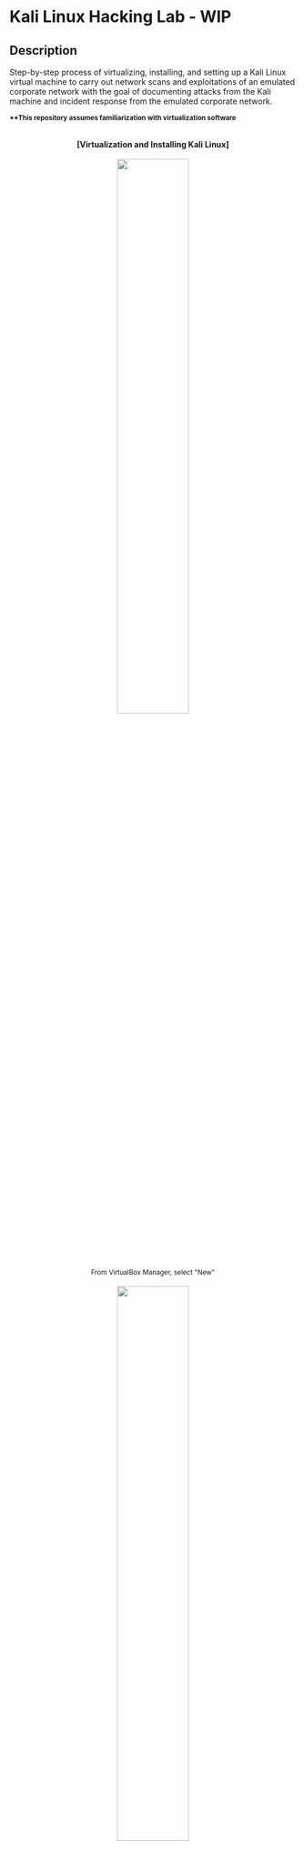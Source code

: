 <h1>Kali Linux Hacking Lab - WIP</h1>

<h2>Description</h2>

Step-by-step process of virtualizing, installing, and setting up a Kali Linux virtual machine to carry out network scans and exploitations of an emulated corporate network with the goal of documenting attacks from the Kali machine and incident response from the emulated corporate network.

<sub><b>**This repository assumes familiarization with virtualization software</b></sub>
<br />
<br />
<p align="center">
<b>[Virtualization and Installing Kali Linux]</b>
<br />
<br />
<img src="https://i.imgur.com/mKYRKWQ.png" width="50%" height="50%">
<br />
<sub>From VirtualBox Manager, select "New"</sub>
<br />
<br />
<img src="https://i.imgur.com/TVrXCUs.png" width="50%" height="50%">
<br />
<sub>Name virtual machine
<br />
Load Kali Linux ISO image
<br />
Click "Next"</sub>
<br />
<br />
<img src="https://i.imgur.com/ber0oZF.png" width="50%" height="50%">
<br />
<sub>Finish setting up virtual machine with memory, processors, and storage
<br />
On VirtualBox Manager, click "Settings" for Kali Linux machine</sub>
<br />
<br />
<img src="https://i.imgur.com/V1s8byY.png" width="50%" height="50%">
<br />
<sub>Click "Disk Encryption" tab on General Settings
<br />
Enter disk encryption password
<br />
Click "OK"</sub>
<br />
<br />
<img src="https://i.imgur.com/uTUlwwU.png" width="50%" height="50%">
<br />
<sub>Start up Kali Linux machine
<br />
Select "Graphical install" when prompted</sub>
<br />
<br />
<img src="https://i.imgur.com/l9mutpL.png" width="50%" height="50%">
<br />
<sub>Enter disk encryption password
<br />
Click "OK"</sub>
<br />
<br />
<img src="https://i.imgur.com/014AOdQ.png" width="50%" height="50%">
<br />
<sub>Select language, location, and keyboard layout
<br />
Continue to installation</sub>
<br />
<br />
<img src="https://i.imgur.com/ax4FRzt.png" width="50%" height="50%">
<br />
<sub>When prompted, enter a hostname for machine
<br />
Click "Continue"</sub>
<br />
<br />
<img src="https://i.imgur.com/Gywrl57.png" width="50%" height="50%">
<br />
<sub>Enter domain name
<br />
Click "Continue"</sub>
<br />
<br />
<img src="https://i.imgur.com/4iiuS60.png" width="50%" height="50%">
<br />
<sub>Enter name of user
<br />
Click "Continue"</sub>
<br />
<br />
<img src="https://i.imgur.com/Cp51jD5.png" width="50%" height="50%">
<br />
<sub>Enter desired username
<br />
Click "Continue"</sub>
<br />
<br />
<img src="https://i.imgur.com/j9mTiEI.png" width="50%" height="50%">
<br />
<sub>Enter and re-enter password
<br />
Click "Continue"</sub>
<br />
<br />
<img src="https://i.imgur.com/9QBkpwz.png" width="50%" height="50%">
<br />
<sub>Select time zone
<br />
Click "Continue"</sub>
<br />
<br />
<img src="" width="50%" height="50%">
<br />
<sub></sub>
<br />
<br />
<img src="https://i.imgur.com/Hn0Npo4.png" width="50%" height="50%">
<br />
<sub>Select "Guided - use entire disk" to partition entire allocated disk space to operating system
<br />
Click "Continue"</sub>
<br />
<br />
<img src="https://i.imgur.com/GmtWTA6.png" width="50%" height="50%">
<br />
<sub>Only one option appears in disk partitioning
<br />
Click "Continue"</sub>
<br />
<br />
<img src="https://i.imgur.com/iPSiR3t.png" width="50%" height="50%">
<br />
<sub>By default, "All files in one partition" is selected
<br />
Click "Continue"</sub>
<br />
<br />
<img src="https://i.imgur.com/x3seDrY.png" width="50%" height="50%">
<br />
<sub>Finish disk partitioning
<br />
Click "Continue"</sub>
<br />
<br />
<img src="https://i.imgur.com/18EK0nh.png" width="50%" height="50%">
<br />
<sub>Confirm writing changes to disk
<br />
Click "Continue"</sub>
<br />
<br />
<img src="https://i.imgur.com/fatE0cB.png" width="50%" height="50%">
<br />
<sub>Let installation run until you are prompted for software selection</sub>
<br />
<br />
<img src="https://i.imgur.com/B95qm9q.png" width="50%" height="50%">
<br />
<sub>For now, the default selections for software are enough for current use case
<br />
Click "Continue"
</sub>
<br />
<br />
<img src="https://i.imgur.com/zag5Vov.png" width="50%" height="50%">
<br />
<sub>Allow installation to run until prompted to install GRUB boot loader</sub>
<br />
<br />
<img src="https://i.imgur.com/BLD2R3J.png" width="50%" height="50%">
<br />
<sub>Select "Yes" to install GRUB boot loader to primary drive
<br />
Click "Continue"</sub>
<br />
<br />
<img src="https://i.imgur.com/vMPrUJw.png" width="50%" height="50%">
<br />
<sub>Highlight the device that appears beginning with "/dev/sda"
<br />
Click "Continue"</sub>
<br />
<br />
<img src="https://i.imgur.com/dppkYZk.png" width="50%" height="50%">
<br />
<sub>Allow installation of Kali Linux to finish
<br />
Select "Continue" to reboot the machine</sub>
<br />
<br />
<img src="https://i.imgur.com/odIXiF4.png" width="50%" height="50%">
<br />
<sub>Log in using username and password created during installation</sub>
<br />
<br />
<b>[Kali Linux Initial Setup]</b>
<br />
<br />
<img src="https://i.imgur.com/edlcOqv.png" width="50%" height="50%">
<br />
<sub>Upon logging in, open Terminal Emulator on toolbar at top of screen
<br />
**Alternatively, pressing Ctrl-Alt-T opens Terminal Emulator
<br />
Enter command:</sub>
  
  ```
  sudo apt update && sudo apt upgrade -y
  ```
</p>

<p align="center">
<sub>**This updates and upgrades all installed packages using sudo privileges and auto-confirms upgrades</sub>
<br />
<br />
<img src="https://i.imgur.com/MLciwJ7.png" width="50%" height="50%">
<br />
<sub>After entering sudo (root) password, wait for updates and upgrades to finish.</sub>
<br />
<br />
<img src="https://i.imgur.com/ytPCZet.png" width="50%" height="50%">
<br />
<sub>Enter command:</sub>

  ```
  sudo apt autoremove -y
  ```

</p>
  
<p align="center">
<sub>**This removes packages deemed no longer necessary for dependencies
<br />
Enter sudo password</sub>
<br />
<br />
<img src="https://i.imgur.com/7JSFQJZ.png" width="50%" height="50%">
<br />
<sub>Wait for autoremove to finish
<br />
Take snapshot of current machine state</sub>
<br />
<br />
<b>[Taking A Snapshot of A Virtual Machine]</b>
<br />
<br />
<img src="https://i.imgur.com/pDTh37R.png" width="50%" height="50%">
<br />
<sub>Click "Machine" on toolbar at top left of virtual machine window
<br />
Select "Take Snapshot..."</sub>
<br />
<br />
<img src="https://i.imgur.com/m8GDiAr.png" width="50%" height="50%">
<br />
<sub>Name and describe snapshot
<br />
**I name mine by date and time taken and describe the snapshot as what changes to the machine I have made.</sub>
<br />
<br />
<b>[Tools of the Trade]</b>
<br />
<br />
<img src="https://i.imgur.com/qh2ubOf.png" width="50%" height="50%">
<br />
<sub>Ensuring nmap is installed using:</sub>
</p>

  ```
  nmap --version
  ```

<p align="center">
<sub>nmap is used to scan and enumerate networks.  It can be configured to run scans at various speeds and with different obfuscation methods to avoid detection.
<br />
It is a powerful tool for both Red Team and Blue Team.</sub>
<br />
<br />
<img src="https://i.imgur.com/uTLtU5Z.png" width="50%" height="50%">
<br />
<sub>Ensuring Metasploit framework is installed using:</sub>
</p>

  ```
  msfconsole --version
  ```

<p align="center">
<sub>The Metasploit framework is a tool used by ethical hackers and malicious actors to probe systems for vulnerabilities and exploits them.
<br />
Being an open-source framework, it can be customized and appended.</sub>
<br />
<br />
<img src="https://i.imgur.com/FNse4hF.png" width="50%" height="50%">
<br />
<sub>Ensuring Python3 is installed using:</sub>
</p>

  ```
  python3 --version
  ```

<p align="center">
<sub>Python is a programming language popular with hackers because of its simplicity in its syntax.
<br />
Python is also open-source, cross-platform, extendable with low-level modules, and has a broad standard library.</sub>
<br />
<br />
<img src="https://i.imgur.com/LqGLNEC.png" width="50%" height="50%">
<br />
<sub>Ensuring Git is installed using:</sub>
</p>

  ```
  git --version
  ```

<p align="center">
<sub>Git is used for version control in tracking updates to a file, or checking integrity of a file.</sub>
<br />
<br />
<img src="https://i.imgur.com/B5fKrwV.png" width="50%" height="50%">
<br />
<sub>By default, Kali Linux will not have VSCode, or code-oss, installed.
<br />
Install VSCode/code-oss using:</sub>
</p>

  ```
  sudo apt install code-oss
  ```

<p align="center">
<b>[Changing Root Account Password]</b>
<br />
<br />
<img src="https://i.imgur.com/l7YHa6l.png" width="50%" height="50%">
<br />
<sub>It is bad practice to use default credentials.  Changing the root password is imperative.
<br />
Enter the command:</sub>
</p>

  ```
  sudo su
  ```

<p align="center">
<sub>**You may have to enter your sudo password
<br />
From the root account, change the root account password</sub>
<br />
<br />
<img src="https://i.imgur.com/r4qqKYg.png" width="50%" height="50%">
<br />
<sub>Enter the command:</sub>
</p>

  ```
  passwd
  ```

<p align="center">
<sub>Enter and re-enter secure password</sub>
<br />
<br />
<b>[Creating a Low-Level User]</b>
<br />
<br />
<img src="https://i.imgur.com/T2H89tI.png" width="50%" height="50%">
<br />
<sub>Creating a low-level user to use as a main account is best practice.
<br />
With future updates on user permissions, this ensures only trusted accounts have sudo (root) priveleges.
<br />
From the root account, enter the command:</sub>
</p>

  ```
  adduser <username>
  ```

<p align="center">
<sub>A new user account is added to your kernel's user directories</sub>
<br />
<br />
<img src="https://i.imgur.com/jI838fP.png" width="50%" height="50%">
<br />
<sub>Enter new account's password.</sub>
<br />
<br />
<img src="https://i.imgur.com/b7M1RZM.png" width="50%" height="50%">
<br />
<sub>Continue pressing Enter until prompted "Is this information correct?"
<br />
Enter "Y"
<br />
Press Enter</sub>
<br />
<br />
<b>[Adding sudoer Privileges to User Accounts]</b>
<br />
<br />
<img src="https://i.imgur.com/OdIgTRb.png" width="50%" height="50%">
<br />
<sub>From the root account, enter the command:</sub>
</p>

  ```
  usermod -aG sudo <username>
  ```

<p align="center">
<sub>**The argument "-aG" is appending (a) to the sudo group (G)</sub>
<br />
<br />
<img src="https://i.imgur.com/iBJzJVs.png" width="50%" height="50%">
<br />
<sub>Change the user's login shell to bash using the command:</sub>
</p>

  ```
  chsh -s /bin/bash <username>
  ```

<p align="center">
<sub>This change's the new user's default shell to bash, the shell currently in use for terminal commands.</sub>
<br />
<br />
<img src="https://i.imgur.com/3eFX1Ks.png" width="50%" height="50%">
<br />
<sub>Switch to new low-level user using the command:</sub>
</p>

  ```
  su <username>
  ```

<p align="center">
<br />
<br />
<b>[Installing A Multiplexer]</b>
<br />
<br />
<img src="https://i.imgur.com/e0Z9Che.png" width="50%" height="50%">
<br />
<sub>From new user account, enter command:</sub>
</p>

  ```
  sudo apt install konsole -y
  ```

<p align="center">
<sub>Enter sudo password.
<br />
**Konsole is a multiplexer used to operate from multiple terminals simultaneously.
<br />
**Tilix can also be used as well as Guake.</sub>
<br />
<br />
<img src="https://i.imgur.com/ylVt7Yk.png" width="50%" height="50%">
<br />
<sub>Open Konsole by typing the following command:</sub>
</p>

  ```
  sudo konsole
  ```

<p align="center">
<br />
<br />
<img src="https://i.imgur.com/ylVt7Yk.png" width="50%" height="50%">
<br />
<sub>Split the terminal either horizontally or vertically by selecting from the "Split View" dropdown menu at the top of the Konsole toolbar.</sub>
<br />
<br />
<b>[Installing and Setting Up A VPN]</b>
<br />
<br />
<img src="https://i.imgur.com/MkFmTAM.png" width="50%" height="50%">
<br />
<sub>Using NordVPN, per NordVPN's website on installing and configuring on Linux:
<br />
To download via command line, enter the following command:</sub>
</p>

  ```
  sh <(curl -sSf https://downloads.nordcdn.com/apps/linux/install.sh
  ```

<p align="center">
<sub>Enter sudo password to continue download.
<br />
**This command downloads and installs the NordVPN client for Linux</sub>
<br />
<br />
<img src="https://i.imgur.com/t4DBIUd.png" width="50%" height="50%">
<br />
<sub>Wait for prompt to continue with installation.
<br />
Press "Y"
<br />
Press Enter</sub>
<br />
<br />
<img src="https://i.imgur.com/NylRq50.png" width="50%" height="50%">
<br />
<sub>One more step to make sure NordVPN can be used by this user is to enter the following command:</sub>
</p>

  ``` 
  sudo usermod -aG nordvpn $USER
  ```

<p align="center">
<sub>This will allow the current $USER to use NordVPN client via command line interface</sub>
<br />
<br />
<img src="https://i.imgur.com/AE6DXeQ.png" width="50%" height="50%">
<br />
<sub>Reboot machine to apply adding current $USER to nordvpn group using:</sub>
</p>

  ```
  sudo reboot
  ```

<p align="center">
<br />
<br />
<img src="https://i.imgur.com/Ee9syHk.png" width="50%" height="50%">
<br />
<sub>Upon reboot, open terminal emulator and enter the following command:</sub>
</p>

  ```
  nordvpn set technology openvpn
  ```

<p align="center">
<sub>OpenVPN is a stable, secure, and open-source VPN protocol that supports both TCP and UDP protocols.
<br />
NordLynx is also an option, but I have grown to rely on OpenVPN's stability.  NordLynx may be faster for others.</sub>
<br />
<br />
<img src="https://i.imgur.com/s1GjESN.png" width="50%" height="50%">
<br />
<sub>Another technology I enable from the start is Threat Protection Lite.  To do this, enter the command:</sub>
</p>

  ```
  nordvpn set threatprotectionlite on
  ```

<p align="center">
<sub>Threat Protection Lite is a feature that blocks ads, trackers, and malicious URLs while getting rid of downloaded malware.</sub>
<br />
<br />
<b>[Logging Into NordVPN]</b>
<br />
<br />
<img src="https://i.imgur.com/XPi2fZK.png" width="50%" height="50%">
<br />
<sub>To log into NordVPN via command line, enter the command:</sub>
</p>

  ```
  nordvpn login
  ```

<p align="center">
<sub>This will prompt an external link to visit in order to be able to sign into the client via command line.</sub>
<br />
<br />
<img src="https://i.imgur.com/2URoi8F.png" width="50%" height="50%">
<br />
<sub>Right-click link in terminal emulator
<br />
Click "Open Link"
<br />
This will open a browser tab, taking you to NordVPN's login page on their website</sub>
<br />
<br />
<img src="https://i.imgur.com/tjDTHzS.png" width="50%" height="50%">
<br />
<sub>Log in using credentials</sub>
<br />
<br />
<img src="https://i.imgur.com/WX1KfsV.png" width="50%" height="50%">
<br />
<sub>After verifying being logged in, connect to VPN using the command:</sub>
</p>

  ```
  nordvpn connect
  ```

<p align="center">
<sub>The Kali Linux machine is now set up and ready to begin carrying out network scans and attacks.</sub>
<br />
<br />
</p>
